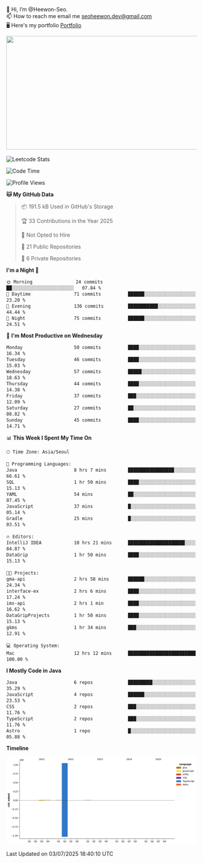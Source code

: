 👋 Hi, I’m @Heewon-Seo.  
📫 How to reach me email me seoheewon.dev@gmail.com   
🖥 Here's my portfolio [Portfolio](https://haileynotes.notion.site/HEEWON-SEO-f98fe97412ee4a6a94fd24fe6832f84c)

<a href="https://github.com/devxb/gitanimals">
<img
  src="https://render.gitanimals.org/farms/Heewon-Seo"
  width="600"
  height="300"
/>
</a>

![Leetcode Stats](https://leetcode.card.workers.dev/?username=Heewon-Seo)

 <!--START_SECTION:waka-->
![Code Time](http://img.shields.io/badge/Code%20Time-2%2C187%20hrs%2022%20mins-blue)

![Profile Views](http://img.shields.io/badge/Profile%20Views-0-blue)

**🐱 My GitHub Data** 

> 📦 191.5 kB Used in GitHub's Storage 
 > 
> 🏆 33 Contributions in the Year 2025
 > 
> 🚫 Not Opted to Hire
 > 
> 📜 21 Public Repositories 
 > 
> 🔑 6 Private Repositories 
 > 
**I'm a Night 🦉** 

```text
🌞 Morning                24 commits          ██░░░░░░░░░░░░░░░░░░░░░░░   07.84 % 
🌆 Daytime                71 commits          ██████░░░░░░░░░░░░░░░░░░░   23.20 % 
🌃 Evening                136 commits         ███████████░░░░░░░░░░░░░░   44.44 % 
🌙 Night                  75 commits          ██████░░░░░░░░░░░░░░░░░░░   24.51 % 
```
📅 **I'm Most Productive on Wednesday** 

```text
Monday                   50 commits          ████░░░░░░░░░░░░░░░░░░░░░   16.34 % 
Tuesday                  46 commits          ████░░░░░░░░░░░░░░░░░░░░░   15.03 % 
Wednesday                57 commits          █████░░░░░░░░░░░░░░░░░░░░   18.63 % 
Thursday                 44 commits          ████░░░░░░░░░░░░░░░░░░░░░   14.38 % 
Friday                   37 commits          ███░░░░░░░░░░░░░░░░░░░░░░   12.09 % 
Saturday                 27 commits          ██░░░░░░░░░░░░░░░░░░░░░░░   08.82 % 
Sunday                   45 commits          ████░░░░░░░░░░░░░░░░░░░░░   14.71 % 
```


📊 **This Week I Spent My Time On** 

```text
🕑︎ Time Zone: Asia/Seoul

💬 Programming Languages: 
Java                     8 hrs 7 mins        █████████████████░░░░░░░░   66.61 % 
SQL                      1 hr 50 mins        ████░░░░░░░░░░░░░░░░░░░░░   15.13 % 
YAML                     54 mins             ██░░░░░░░░░░░░░░░░░░░░░░░   07.45 % 
JavaScript               37 mins             █░░░░░░░░░░░░░░░░░░░░░░░░   05.14 % 
Gradle                   25 mins             █░░░░░░░░░░░░░░░░░░░░░░░░   03.51 % 

🔥 Editors: 
IntelliJ IDEA            10 hrs 21 mins      █████████████████████░░░░   84.87 % 
DataGrip                 1 hr 50 mins        ████░░░░░░░░░░░░░░░░░░░░░   15.13 % 

🐱‍💻 Projects: 
gma-api                  2 hrs 58 mins       ██████░░░░░░░░░░░░░░░░░░░   24.34 % 
interface-ex             2 hrs 6 mins        ████░░░░░░░░░░░░░░░░░░░░░   17.24 % 
ims-api                  2 hrs 1 min         ████░░░░░░░░░░░░░░░░░░░░░   16.62 % 
DataGripProjects         1 hr 50 mins        ████░░░░░░░░░░░░░░░░░░░░░   15.13 % 
gkms                     1 hr 34 mins        ███░░░░░░░░░░░░░░░░░░░░░░   12.91 % 

💻 Operating System: 
Mac                      12 hrs 12 mins      █████████████████████████   100.00 % 
```

**I Mostly Code in Java** 

```text
Java                     6 repos             █████████░░░░░░░░░░░░░░░░   35.29 % 
JavaScript               4 repos             ██████░░░░░░░░░░░░░░░░░░░   23.53 % 
CSS                      2 repos             ███░░░░░░░░░░░░░░░░░░░░░░   11.76 % 
TypeScript               2 repos             ███░░░░░░░░░░░░░░░░░░░░░░   11.76 % 
Astro                    1 repo              █░░░░░░░░░░░░░░░░░░░░░░░░   05.88 % 
```



**Timeline**

![Lines of Code chart](https://raw.githubusercontent.com/Heewon-Seo/Heewon-Seo/main/assets/bar_graph.png)


 Last Updated on 03/07/2025 18:40:10 UTC
<!--END_SECTION:waka-->

